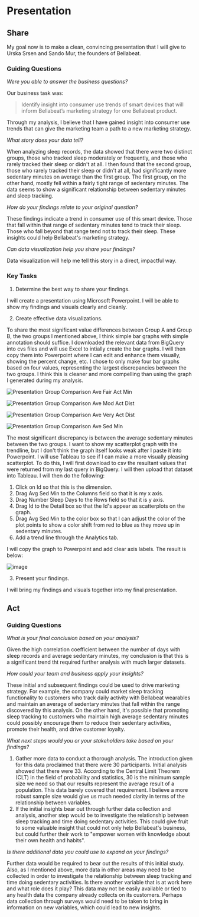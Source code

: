 # Presentation
## Share
My goal now is to make a clean, convincing presentation that I will give to Urska Srsen and Sando Mur, the founders of Bellabeat.
### Guiding Questions
*Were you able to answer the business questions?*

Our business task was:
>Identify insight into consumer use trends of smart devices that will inform Bellabeat’s marketing strategy for one Bellabeat product.

Through my analysis, I believe that I have gained insight into consumer use trends that can give the marketing team a path to a new marketing strategy.

*What story does your data tell?*

When analyzing sleep records, the data showed that there were two distinct groups, those who tracked sleep moderately or frequently, and those who rarely tracked their sleep or didn't at all. I then found that the second group, those who rarely tracked their sleep or didn't at all, had significantly more sedentary minutes on average than the first group. The first group, on the other hand, mostly fell within a fairly tight range of sedentary minutes. The data seems to show a significant relationship between sedentary minutes and sleep tracking.

*How do your findings relate to your original question?*

These findings indicate a trend in consumer use of this smart device. Those that fall within that range of sedentary minutes tend to track their sleep. Those who fall beyond that range tend not to track their sleep. These insights could help Bellabeat's marketing strategy.

*Can data visualization help you share your findings?*

Data visualization will help me tell this story in a direct, impactful way.
### Key Tasks

1. Determine the best way to share your findings.

I will create a presentation using Microsoft Powerpoint. I will be able to show my findings and visuals clearly and cleanly.

2. Create effective data visualizations.

To share the most significant value differences between Group A and Group B, the two groups I mentioned above, I think simple bar graphs with simple annotation should suffice. I downloaded the relevant data from BigQuery into cvs files and will use Excel to intially create the bar graphs. I will then copy them into Powerpoint where I can edit and enhance them visually, showing the percent change, etc. I chose to only make four bar graphs based on four values, representing the largest discrepancies between the two groups. I think this is cleaner and more compelling than using the graph I generated during my analysis. 

![Presentation Group Comparison Ave Fair Act Min](https://user-images.githubusercontent.com/99853599/155593304-4f65771e-0eba-4b7f-a17b-c32ea06e0496.png)

![Presentation Group Comparison Ave Mod Act Dist](https://user-images.githubusercontent.com/99853599/155593375-ac043c33-92af-4a84-9d72-b46e55b68b3d.png)

![Presentation Group Comparison Ave Very Act Dist](https://user-images.githubusercontent.com/99853599/155593535-5d0920b9-b3c5-4420-beb2-1e0ff4c6862a.png)

![Presentation Group Comparison Ave Sed Min](https://user-images.githubusercontent.com/99853599/155593555-cde5f4dd-8af6-49ec-b6cd-2936d376fe12.png)

The most significant discrepancy is between the average sedentary minutes between the two groups. I want to show my scatterplot graph with the trendline, but I don't think the graph itself looks weak after I paste it into Powerpoint. I will use Tableau to see if I can make a more visually pleasing scatterplot. To do this, I will first download to csv the resultant values that were returned from my last query in BigQuery. I will then upload that dataset into Tableau. I will then do the following:

1. Click on Id so that this is the dimension.
2. Drag Avg Sed Min to the Columns field so that it is my x axis.
3. Drag Number Sleep Days to the Rows field so that it is y axis.
4. Drag Id to the Detail box so that the Id's appear as scatterplots on the graph.
5. Drag Avg Sed Min to the color box so that I can adjust the color of the plot points to show a color shift from red to blue as they move up in sedentary minutes.
6. Add a trend line through the Analytics tab.

I will copy the graph to Powerpoint and add clear axis labels. The result is below:

![image](https://user-images.githubusercontent.com/99853599/155595659-c9c7b01f-ae0e-48f8-b96e-fdbaea30ceba.png)

3. Present your findings.

I will bring my findings and visuals together into my final presentation.
## Act
### Guiding Questions
*What is your final conclusion based on your analysis?*

Given the high correlation coefficient between the number of days with sleep records and average sedentary minutes, my conclusion is that this is a significant trend tht required further analysis with much larger datasets.

*How could your team and business apply your insights?*

These initial and subsequent findings could be used to drive marketing strategy. For example, the company could market sleep tracking functionality to customers who track daily activity with Bellabeat wearables and maintain an average of sedentary minutes that fall within the range discovered by this analysis. On the other hand, it's possible that promoting sleep tracking to customers who maintain high average sedentary minutes could possibly encourage them to reduce their sedentary activities, promote their health, and drive customer loyalty.   

*What next steps would you or your stakeholders take based on your findings?*

1. Gather more data to conduct a thorough analysis. The introduction given for this data proclaimed that there were 30 participants. Initial analysis showed that there were 33. According to the Central Limit Theorem (CLT) in the field of probability and statistics, 30 is the minimum sample size we need so that our results represent the average result of a population. This data barely covered that requirement. I believe a more robust sample size would give us much needed clarity in terms of the relationship between variables.
2. If the initial insights bear out through further data collection and analysis, another step would be to investigate the relationship between sleep tracking and time doing sedentary activities. This could give fruit to some valuable insight that could not only help Bellabeat's business, but could further their work to "empower women with knowledge about their own health and habits".

*Is there additional data you could use to expand on your findings?*

Further data would be required to bear out the results of this initial study. Also, as I mentioned above, more data in other areas may need to be collected in order to investigate the relationship between sleep tracking and time doing sedentary activities. Is there another variable that is at work here and what role does it play? This data may not be easily available or tied to any health data the company already collects on its customers. Perhaps data collection through surveys would need to be taken to bring in information on new variables, which could lead to new insights.
